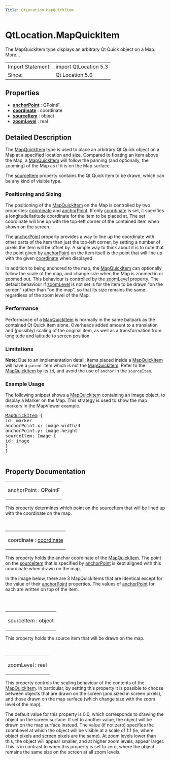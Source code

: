 ```yaml
---
Title: QtLocation.MapQuickItem
---
```


# QtLocation.MapQuickItem

<span class="subtitle"></span>
<!-- $$$MapQuickItem-brief -->
<p>The MapQuickItem type displays an arbitrary Qt Quick object on a Map. More...</p>
<!-- @@@MapQuickItem -->
<table class="alignedsummary">
<tr><td class="memItemLeft rightAlign topAlign"> Import Statement:</td><td class="memItemRight bottomAlign"> import QtLocation 5.3</td></tr><tr><td class="memItemLeft rightAlign topAlign"> Since:</td><td class="memItemRight bottomAlign">  Qt Location 5.0</td></tr></table><ul>
</ul>
<h2 id="properties">Properties</h2>
<ul>
<li class="fn"><b><b><a href="..//QtLocation.MapQuickItem.md#anchorPoint-prop">anchorPoint</a></b></b> : QPointF</li>
<li class="fn"><b><b><a href="..//QtLocation.MapQuickItem.md#coordinate-prop">coordinate</a></b></b> : coordinate</li>
<li class="fn"><b><b><a href="..//QtLocation.MapQuickItem.md#sourceItem-prop">sourceItem</a></b></b> : object</li>
<li class="fn"><b><b><a href="..//QtLocation.MapQuickItem.md#zoomLevel-prop">zoomLevel</a></b></b> : real</li>
</ul>
<!-- $$$MapQuickItem-description -->
<h2 id="details">Detailed Description</h2>
</p>
<p>The <a href="..//QtLocation.MapQuickItem.md">MapQuickItem</a> type is used to place an arbitrary Qt Quick object on a Map at a specified location and size. Compared to floating an item above the Map, a <a href="..//QtLocation.MapQuickItem.md">MapQuickItem</a> will follow the panning (and optionally, the zooming) of the Map as if it is on the Map surface.</p>
<p>The <a href="..//QtLocation.MapQuickItem.md#sourceItem-prop">sourceItem</a> property contains the Qt Quick item to be drawn, which can be any kind of visible type.</p>
<h3 >Positioning and Sizing</h3>
<p>The positioning of the <a href="..//QtLocation.MapQuickItem.md">MapQuickItem</a> on the Map is controlled by two properties: <a href="..//QtLocation.MapQuickItem.md#coordinate-prop">coordinate</a> and <a href="..//QtLocation.MapQuickItem.md#anchorPoint-prop">anchorPoint</a>. If only <a href="..//QtLocation.MapQuickItem.md#coordinate-prop">coordinate</a> is set, it specifies a longitude/latitude coordinate for the item to be placed at. The set coordinate will line up with the top-left corner of the contained item when shown on the screen.</p>
<p>The <a href="..//QtLocation.MapQuickItem.md#anchorPoint-prop">anchorPoint</a> property provides a way to line up the coordinate with other parts of the item than just the top-left corner, by setting a number of pixels the item will be offset by. A simple way to think about it is to note that the point given by <a href="..//QtLocation.MapQuickItem.md#anchorPoint-prop">anchorPoint</a> on the item itself is the point that will line up with the given <a href="..//QtLocation.MapQuickItem.md#coordinate-prop">coordinate</a> when displayed.</p>
<p>In addition to being anchored to the map, the <a href="..//QtLocation.MapQuickItem.md">MapQuickItem</a> can optionally follow the scale of the map, and change size when the Map is zoomed in or zoomed out. This behaviour is controlled by the <a href="..//QtLocation.MapQuickItem.md#zoomLevel-prop">zoomLevel</a> property. The default behaviour if <a href="..//QtLocation.MapQuickItem.md#zoomLevel-prop">zoomLevel</a> is not set is for the item to be drawn &quot;on the screen&quot; rather than &quot;on the map&quot;, so that its size remains the same regardless of the zoom level of the Map.</p>
<h3 >Performance</h3>
<p>Performance of a <a href="..//QtLocation.MapQuickItem.md">MapQuickItem</a> is normally in the same ballpark as the contained Qt Quick item alone. Overheads added amount to a translation and (possibly) scaling of the original item, as well as a transformation from longitude and latitude to screen position.</p>
<h3 >Limitations</h3>
<p><b>Note: </b>Due to an implementation detail, items placed inside a <a href="..//QtLocation.MapQuickItem.md">MapQuickItem</a> will have a <code>parent</code> item which is not the <a href="..//QtLocation.MapQuickItem.md">MapQuickItem</a>. Refer to the <a href="..//QtLocation.MapQuickItem.md">MapQuickItem</a> by its <code>id</code>, and avoid the use of <code>anchor</code> in the <code>sourceItem</code>.</p>
<h3 >Example Usage</h3>
<p>The following snippet shows a <a href="..//QtLocation.MapQuickItem.md">MapQuickItem</a> containing an Image object, to display a Marker on the Map. This strategy is used to show the map markers in the MapViewer example.</p>
<pre class="qml"><span class="type"><a href="..//QtLocation.MapQuickItem.md">MapQuickItem</a></span> {
<span class="name">id</span>: <span class="name">marker</span>
<span class="name">anchorPoint</span>.x: <span class="name">image</span>.<span class="name">width</span><span class="operator">/</span><span class="number">4</span>
<span class="name">anchorPoint</span>.y: <span class="name">image</span>.<span class="name">height</span>
<span class="name">sourceItem</span>: <span class="name">Image</span> {
<span class="name">id</span>: <span class="name">image</span>
}
}</pre>
<p class="centerAlign"><img src="../../media/api-mapquickitem.png" alt="" /></p><!-- @@@MapQuickItem -->
<h2>Property Documentation</h2>
<!-- $$$anchorPoint -->
<table class="qmlname"><tr valign="top" id="anchorPoint-prop"><td class="tblQmlPropNode"><p><span class="name">anchorPoint</span> : <span class="type">QPointF</span></p></td></tr></table><p>This property determines which point on the sourceItem that will be lined up with the coordinate on the map.</p>
<!-- @@@anchorPoint -->
<br/>
<!-- $$$coordinate -->
<table class="qmlname"><tr valign="top" id="coordinate-prop"><td class="tblQmlPropNode"><p><span class="name">coordinate</span> : <span class="type"><a href="..//QtLocation.MapQuickItem.md#coordinate-prop">coordinate</a></span></p></td></tr></table><p>This property holds the anchor coordinate of the <a href="..//QtLocation.MapQuickItem.md">MapQuickItem</a>. The point on the <a href="..//QtLocation.MapQuickItem.md#sourceItem-prop">sourceItem</a> that is specified by <a href="..//QtLocation.MapQuickItem.md#anchorPoint-prop">anchorPoint</a> is kept aligned with this coordinate when drawn on the map.</p>
<p>In the image below, there are 3 MapQuickItems that are identical except for the value of their <a href="..//QtLocation.MapQuickItem.md#anchorPoint-prop">anchorPoint</a> properties. The values of <a href="..//QtLocation.MapQuickItem.md#anchorPoint-prop">anchorPoint</a> for each are written on top of the item.</p>
<p class="centerAlign"><img src="../../media/api-mapquickitem-anchor.png" alt="" /></p><!-- @@@coordinate -->
<br/>
<!-- $$$sourceItem -->
<table class="qmlname"><tr valign="top" id="sourceItem-prop"><td class="tblQmlPropNode"><p><span class="name">sourceItem</span> : <span class="type">object</span></p></td></tr></table><p>This property holds the source item that will be drawn on the map.</p>
<!-- @@@sourceItem -->
<br/>
<!-- $$$zoomLevel -->
<table class="qmlname"><tr valign="top" id="zoomLevel-prop"><td class="tblQmlPropNode"><p><span class="name">zoomLevel</span> : <span class="type">real</span></p></td></tr></table><p>This property controls the scaling behaviour of the contents of the <a href="..//QtLocation.MapQuickItem.md">MapQuickItem</a>. In particular, by setting this property it is possible to choose between objects that are drawn on the screen (and sized in screen pixels), and those drawn on the map surface (which change size with the zoom level of the map).</p>
<p>The default value for this property is 0.0, which corresponds to drawing the object on the screen surface. If set to another value, the object will be drawn on the map surface instead. The value (if not zero) specifies the zoomLevel at which the object will be visible at a scale of 1:1 (ie, where object pixels and screen pixels are the same). At zoom levels lower than this, the object will appear smaller, and at higher zoom levels, appear larger. This is in contrast to when this property is set to zero, where the object remains the same size on the screen at all zoom levels.</p>
<!-- @@@zoomLevel -->
<br/>
